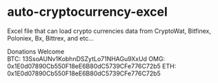 # auto-cryptocurrency-excel
Excel file that can load crypto currencies data from CryptoWat, Bitfinex, Poloniex, Bx, Bittrex, and etc...

Donations Welcome	
BTC:	13SsoAUNv1KobhnDSZytLo71NHAGu9XxUd
OMG:	0x1E0d07890Cb550F18eE6B80dC5739CFe776C72b5
ETH:	0x1E0d07890Cb550F18eE6B80dC5739CFe776C72b5
